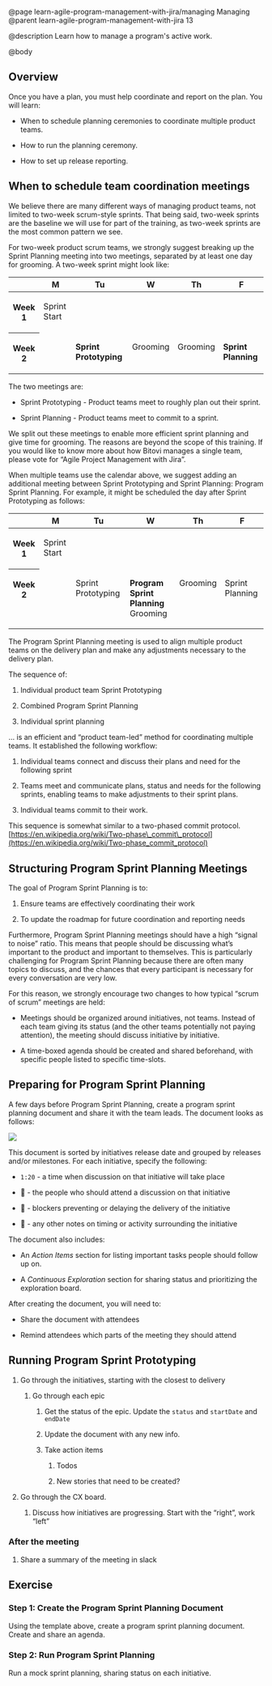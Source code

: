 @page learn-agile-program-management-with-jira/managing Managing
@parent learn-agile-program-management-with-jira 13

@description Learn how to manage a program's active work.

@body


Overview
--------

Once you have a plan, you must help coordinate and report on the plan. You will learn:

*   When to schedule planning ceremonies to coordinate multiple product teams.
    
*   How to run the planning ceremony.
    
*   How to set up release reporting.
    

When to schedule team coordination meetings
-------------------------------------------

We believe there are many different ways of managing product teams, not limited to two-week scrum-style sprints. That being said, two-week sprints are the baseline we will use for part of the training, as two-week sprints are the most common pattern we see.

For two-week product scrum teams, we strongly suggest breaking up the Sprint Planning meeting into two meetings, separated by at least one day for grooming. A two-week sprint might look like:

<table>
<thead>
<tr><th></th><th><strong>M</strong></th><th><strong>Tu</strong></th><th><strong>W</strong></th><th><strong>Th</strong></th><th><strong>F</strong></th></tr>
</thead>
<tbody style="vertical-align: top"><tr><th><p><strong>Week 1</strong></p></th><td><p>Sprint Start</p></td><td><p></p></td><td><p></p></td><td><p></p></td><td><p></p></td></tr><tr><th><p><strong>Week 2</strong></p></th><td><p></p></td><td><p><strong>Sprint Prototyping</strong></p></td><td><p>Grooming</p></td><td><p>Grooming</p></td><td><p><strong>Sprint Planning</strong></p></td></tr></tbody></table>

The two meetings are:

*   Sprint Prototyping - Product teams meet to roughly plan out their sprint.
    
*   Sprint Planning - Product teams meet to commit to a sprint.
    

We split out these meetings to enable more efficient sprint planning and give time for grooming. The reasons are beyond the scope of this training. If you would like to know more about how Bitovi manages a single team, please vote for “Agile Project Management with Jira”.

When multiple teams use the calendar above, we suggest adding an additional meeting between Sprint Prototyping and Sprint Planning: <span class="color-purple bold">Program Sprint Planning</span>. For example, it might be scheduled the day after Sprint Prototyping as follows:

<table>
<thead>
<tr><th></th><th><strong>M</strong></th><th><strong>Tu</strong></th><th><strong>W</strong></th><th><strong>Th</strong></th><th><strong>F</strong></th></tr>
</thead>
<tbody style="vertical-align: top"><tr><th><p><strong>Week 1</strong></p></th><td><p>Sprint Start</p></td><td><p></p></td><td><p></p></td><td><p></p></td><td><p></p></td></tr><tr><th><p><strong>Week 2</strong></p></th><td><p></p></td><td><p>Sprint Prototyping</p></td><td><p><strong>Program Sprint Planning</strong><br>Grooming</p></td><td><p>Grooming</p></td><td><p>Sprint Planning</p></td></tr></tbody></table>

The Program Sprint Planning meeting is used to align multiple product teams on the delivery plan and make any adjustments necessary to the delivery plan.

The sequence of:

1.  Individual product team Sprint Prototyping
    
2.  Combined <span class="color-purple bold">Program Sprint Planning</span>
    
3.  Individual sprint planning
    

… is an efficient and “product team-led” method for coordinating multiple teams. It established the following workflow:

1.  Individual teams connect and discuss their plans and need for the following sprint
    
2.  Teams meet and communicate plans, status and needs for the following sprints, enabling teams to make adjustments to their sprint plans.
    
3.  Individual teams commit to their work.
    

This sequence is somewhat similar to a two-phased commit protocol. [https://en.wikipedia.org/wiki/Two-phase\_commit\_protocol](https://en.wikipedia.org/wiki/Two-phase_commit_protocol)

Structuring Program Sprint Planning Meetings
--------------------------------------------

The goal of <span class="color-purple bold">Program Sprint Planning</span> is to:

1.  Ensure teams are effectively coordinating their work
    
2.  To update the roadmap for future coordination and reporting needs
    

Furthermore, <span class="color-purple bold">Program Sprint Planning</span> meetings should have a high “signal to noise” ratio. This means that people should be discussing what’s important to the product and important to themselves. This is particularly challenging for <span class="color-purple bold">Program Sprint Planning</span> because there are often many topics to discuss, and the chances that every participant is necessary for every conversation are very low.

For this reason, we strongly encourage two changes to how typical “scrum of scrum” meetings are held:

*   Meetings should be organized around initiatives, not teams. Instead of each team giving its status (and the other teams potentially not paying attention), the meeting should discuss initiative by initiative.
    
*   A time-boxed agenda should be created and shared beforehand, with specific people listed to specific time-slots.
    

Preparing for Program Sprint Planning
-------------------------------------

A few days before <span class="color-purple bold">Program Sprint Planning</span>, create a program sprint planning document and share it with the team leads. The document looks as follows:

<a href="../static/img/program-management-with-jira/managing/example-program-sprint-planning.pdf">

<img src="../static/img/program-management-with-jira/managing/example-program-sprint-planning.png"
  class="content-400-800-shadow"/>
</a>
    

This document is sorted by initiatives release date and grouped by releases and/or milestones. For each initiative, specify the following:

*   `1:20` - a time when discussion on that initiative will take place
    
*   👥 - the people who should attend a discussion on that initiative
    
*   🛑 - blockers preventing or delaying the delivery of the initiative
    
*   📝 - any other notes on timing or activity surrounding the initiative
    

The document also includes:

*   An _Action Items_ section for listing important tasks people should follow up on.
    
*   A _Continuous Exploration_ section for sharing status and prioritizing the exploration board.
    

After creating the document, you will need to:

*   Share the document with attendees
    
*   Remind attendees which parts of the meeting they should attend
    

Running Program Sprint Prototyping
----------------------------------

1.  Go through the initiatives, starting with the closest to delivery
    
    1.  Go through each epic
        
        1.  Get the status of the epic. Update the `status` and `startDate` and `endDate`
            
        2.  Update the document with any new info.
            
        3.  Take action items
            
            1.  Todos
                
            2.  New stories that need to be created?
                
2.  Go through the CX board.
    
    1.  Discuss how initiatives are progressing. Start with the “right”, work “left”
        

### After the meeting

1.  Share a summary of the meeting in slack
    

Exercise
--------

### Step 1: Create the Program Sprint Planning Document

Using the template above, create a program sprint planning document. Create and share an agenda.

### Step 2: Run Program Sprint Planning

Run a mock sprint planning, sharing status on each initiative.